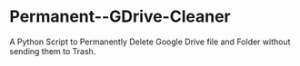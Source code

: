 # Permanent--GDrive-Cleaner
A Python Script to Permanently Delete Google Drive file and Folder without sending them to Trash.
